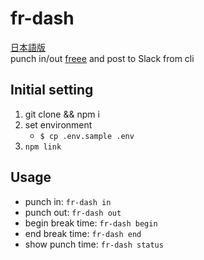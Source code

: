 # fr-dash
[日本語版](./README.js.md)  
punch in/out [freee](https://p.secure.freee.co.jp/) and post to Slack from cli  
## Initial setting
1. git clone && npm i
2. set environment
   - `$ cp .env.sample .env`
3. `npm link`
## Usage
  - punch in: `fr-dash in`
  - punch out: `fr-dash out`
  - begin break time: `fr-dash begin`
  - end break time: `fr-dash end`
  - show punch time: `fr-dash status`
